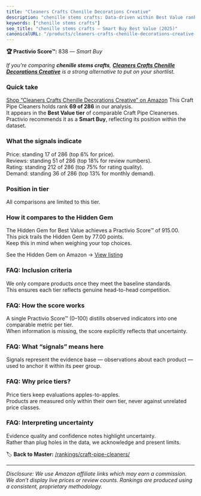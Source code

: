 ```yaml
---
title: "Cleaners Crafts Chenille Decorations Creative"
description: "chenille stems crafts: Data-driven within Best Value ranking using the Practivio Score™. Positioned by quality, value, demand, findability, momentum."
keywords: ["chenille stems crafts"]
seo_title: "chenille stems crafts — Smart Buy Best Value (2025)"
canonicalURL: "/products/cleaners-crafts-chenille-decorations-creative-B0BTMDYHZ1/"
---
```


**🏆 Practivio Score™:** 838 — _Smart Buy_


*If you're comparing **chenille stems crafts**, **[Cleaners Crafts Chenille Decorations Creative](https://www.amazon.com/dp/B0BTMDYHZ1?tag=practivio-20)** is a strong alternative to put on your shortlist.*
### Quick take
[Shop “Cleaners Crafts Chenille Decorations Creative” on Amazon](https://www.amazon.com/dp/B0BTMDYHZ1?tag=practivio-20)
This Craft Pipe Cleaners holds rank **69 of 286** in our analysis.  
It appears in the **Best Value tier** of comparable Craft Pipe Cleanerses.  
Practivio recommends it as a **Smart Buy**, reflecting its position within the dataset.

### What the signals indicate
Price: standing 17 of 286 (top 6% for price).  
Reviews: standing 51 of 286 (top 18% for review numbers).  
Rating: standing 212 of 286 (top 75% for rating quality).  
Demand: standing 36 of 286 (top 13% for monthly demand).

### Position in tier
All comparisons are limited to this tier.

### How it compares to the Hidden Gem
The Hidden Gem for Best Value achieves a Practivio Score™ of 915.00.  
This pick trails the Hidden Gem by 77.00 points.  
Keep this in mind when weighing your top choices.  

See the Hidden Gem on Amazon → [View listing](https://www.amazon.com/dp/B08GZL6MFJ?tag=practivio-20)

### FAQ: Inclusion criteria
We only compare products once they meet the baseline standards.  
This ensures each tier reflects genuine head-to-head competition.

### FAQ: How the score works
A single Practivio Score™ (0–100) distills observed indicators into one comparable metric per tier.  
When information is missing, the score explicitly reflects that uncertainty.

### FAQ: What “signals” means here
Signals represent the evidence base — observations about each product — used to anchor it within its peer group.

### FAQ: Why price tiers?
Price tiers keep evaluations apples-to-apples.  
Products are measured only within their own tier, never against unrelated price classes.

### FAQ: Interpreting uncertainty
Evidence quality and confidence notes highlight uncertainty.  
Rather than plug holes in the data, we acknowledge and present limits.


🏷️ **Back to Master:** [/rankings/craft-pipe-cleaners/](/rankings/craft-pipe-cleaners/)

---
_Disclosure: We use Amazon affiliate links which may earn a commission. We don’t display live prices or review counts. Rankings are produced using a consistent, proprietary methodology._
